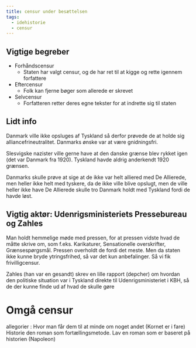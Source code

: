 ```yaml
---
title: censur under besættelsen
tags:
  - idehistorie
  - censur
---
```

## Vigtige begreber 
- Forhåndscensur
	- Staten har valgt censur, og de har ret til at kigge og rette igennem forfattere
- Eftercensur
	- Folk kan fjerne bøger som allerede er skrevet
- Selvcensur
	- Forfatteren retter deres egne tekster for at indrette sig til staten

## Lidt info
Danmark ville ikke opsluges af Tyskland så derfor prøvede de at holde sig alliancefrineutralitet. Danmarks ønske var at være gnidningsfri.

Slesvigske nazister ville gerne have at den danske grænse blev rykket igen (det var Danmark fra 1920). Tyskland havde aldrig anderkendt 1920 grænsen.

Danmarks skulle prøve at sige at de ikke var helt alliered med De Allierede, men heller ikke helt med tyskere, da de ikke ville blive opslugt, men de ville heller ikke have De Allierede skulle tro Danmark holdt med Tyskland fordi de havde løst.

## Vigtig aktør: Udenrigsministeriets Pressebureau og Zahles
Man holdt hemmelige møde med pressen, for at pressen vidste hvad de måtte skrive om, som f.eks. Karikaturer, Sensationelle overskrifter, Grænsespørgsmål. Pressen overholdt de fordi det meste. Men da staten ikke kunne bryde ytringsfrihed, så var det kun anbefalinger. Så vi fik frivilligcensur.

Zahles (han var en gesandt) skrev en lille rapport (depcher) om hvordan den politiske situation var i Tyskland direkte til Udenrigsministeriet i KBH, så de der kunne finde ud af hvad de skulle gøre


# Omgå censur
allegorier : Hvor man får dem til at minde om noget andet (Kornet er i fare)
Historie den roman som fortællingsmetode. Lav en roman som er baseret på historien (Napoleon)

